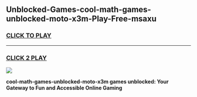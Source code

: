 
## Unblocked-Games-cool-math-games-unblocked-moto-x3m-Play-Free-msaxu
<h3>
<a href="https://premium76.site?title=cool-math-games-unblocked-moto-x3m&ref=18A">CLICK TO PLAY</a></h3>
<hr>

<h3>
<a href="https://premium76.site?title=cool-math-games-unblocked-moto-x3m&ref=18A">CLICK 2 PLAY</a>
  
</h3>

<a href="https://premium76.site?title=cool-math-games-unblocked-moto-x3m&ref=18A"><img src="https://clearcache.store/games.png"></a>


**cool-math-games-unblocked-moto-x3m games unblocked: Your Gateway to Fun and Accessible Online Gaming**
